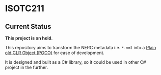 # ISOTC211

## Current Status

**This project is on hold.**

This repository aims to transform the NERC metadata i.e. `*.xml` into a [Plain old CLR Object (POCO)](https://en.wikipedia.org/wiki/Plain_old_CLR_object) for ease of development.

It is designed and built as a C# library, so it could be used in other C# project in the further.
